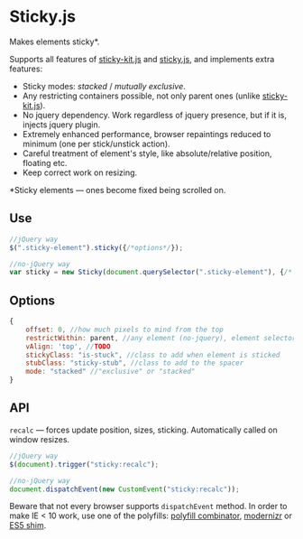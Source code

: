 # Sticky.js

Makes elements sticky*.

Supports all features of [sticky-kit.js](https://github.com/leafo/sticky-kit) and [sticky.js](https://github.com/garand/sticky), and 
implements extra features:

* Sticky modes: _stacked_ / _mutually exclusive_.
* Any restricting containers possible, not only parent ones (unlike [sticky-kit.js](https://github.com/leafo/sticky-kit)).
* No jquery dependency. Work regardless of jquery presence, but if it is, injects jquery plugin.
* Extremely enhanced performance, browser repaintings reduced to minimum (one per stick/unstick action).
* Careful treatment of element's style, like absolute/relative position, floating etc.
* Keep correct work on resizing.

*Sticky elements — ones become fixed being scrolled on.

## Use

```js
//jQuery way
$(".sticky-element").sticky({/*options*/});

//no-jQuery way
var sticky = new Sticky(document.querySelector(".sticky-element"), {/* options */});
```

## Options

```js
{
	offset: 0, //how much pixels to mind from the top
	restrictWithin: parent, //any element (no-jquery), element selector or bounding box like {top: 0, bottom: 100}
	vAlign: 'top', //TODO
	stickyClass: "is-stuck", //class to add when element is sticked
	stubClass: "sticky-stub", //class to add to the spacer
	mode: "stacked" //"exclusive" or "stacked"
}
```

## API

`recalc` — forces update position, sizes, sticking. Automatically called on window resizes.
```js
//jQuery way
$(document).trigger("sticky:recalc");

//no-jQuery way
document.dispatchEvent(new CustomEvent("sticky:recalc"));
```

Beware that not every browser supports `dispatchEvent` method. In order to make IE < 10 work, use one of the polyfills: [polyfill combinator](https://github.com/jonathantneal/polyfill), [modernizr](https://github.com/Modernizr/Modernizr) or [ES5 shim](https://github.com/termi/ES5-DOM-SHIM).